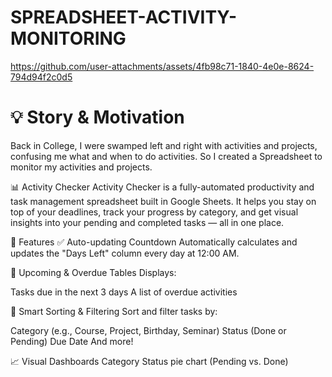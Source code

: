 # SPREADSHEET-ACTIVITY-MONITORING

https://github.com/user-attachments/assets/4fb98c71-1840-4e0e-8624-794d94f2c0d5

# 💡 Story & Motivation
Back in College, I were swamped left and right with activities and projects, confusing me what and when to do activities.
So I created a Spreadsheet to monitor my activities and projects.

📊 Activity Checker 
Activity Checker is a fully-automated productivity and task management spreadsheet built in Google Sheets. 
It helps you stay on top of your deadlines, track your progress by category, and get visual insights into your pending and completed tasks — all in one place.

🚀 Features
✅ Auto-updating Countdown
Automatically calculates and updates the "Days Left" column every day at 12:00 AM.

📅 Upcoming & Overdue Tables
Displays:

Tasks due in the next 3 days
A list of overdue activities

📂 Smart Sorting & Filtering
Sort and filter tasks by:

Category (e.g., Course, Project, Birthday, Seminar)
Status (Done or Pending)
Due Date
And more!

📈 Visual Dashboards
Category Status pie chart (Pending vs. Done)

